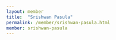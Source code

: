 ```yaml
---
layout: member
title:  "Srishwan Pasula"
permalink: /member/srishwan-pasula.html
member: srishwan-pasula
---
```

